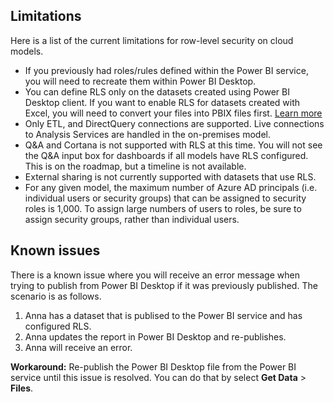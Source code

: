 ## Limitations
Here is a list of the current limitations for row-level security on cloud models.

* If you previously had roles/rules defined within the Power BI service, you will need to recreate them within Power BI Desktop.
* You can define RLS only on the datasets created using Power BI Desktop client. If you want to enable RLS for datasets created with Excel, you will need to convert your files into PBIX files first. [Learn more](../desktop-import-excel-workbooks.md)
* Only ETL, and DirectQuery connections are supported. Live connections to Analysis Services are handled in the on-premises model.
* Q&A and Cortana is not supported with RLS at this time. You will not see the Q&A input box for dashboards if all models have RLS configured. This is on the roadmap, but a timeline is not available.
* External sharing is not currently supported with datasets that use RLS.
* For any given model, the maximum number of Azure AD principals (i.e. individual users or security groups) that can be assigned to security roles is 1,000. To assign large numbers of users to roles, be sure to assign security groups, rather than individual users.

## Known issues
There is a known issue where you will receive an error message when trying to publish from Power BI Desktop if it was previously published. The scenario is as follows.

1. Anna has a dataset that is publised to the Power BI service and has configured RLS.
2. Anna updates the report in Power BI Desktop and re-publishes.
3. Anna will receive an error.

**Workaround:** Re-publish the Power BI Desktop file from the Power BI service until this issue is resolved. You can do that by select **Get Data** > **Files**. 

